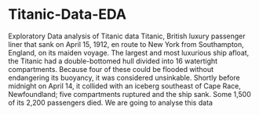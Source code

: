 # Titanic-Data-EDA
Exploratory Data analysis of Titanic data 
Titanic, British luxury passenger liner that sank on April 15, 1912, en route to New York from Southampton, England, on its maiden voyage.
The largest and most luxurious ship afloat, the Titanic had a double-bottomed hull divided into 16 watertight compartments. Because four of these could be flooded without endangering its buoyancy, it was considered unsinkable. Shortly before midnight on April 14, it collided with an iceberg southeast of Cape Race, Newfoundland; five compartments ruptured and the ship sank. Some 1,500 of its 2,200 passengers died.
We are going to analyse this data 

